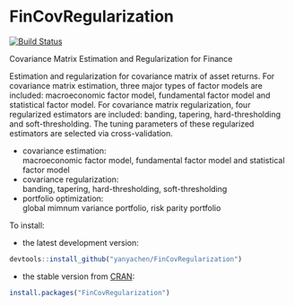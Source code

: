 # FinCovRegularization

[![Build Status](https://travis-ci.org/yanyachen/FinCovRegularization.svg)](https://travis-ci.org/yanyachen/FinCovRegularization)

Covariance Matrix Estimation and Regularization for Finance  

Estimation and regularization for covariance matrix of asset returns. For covariance matrix estimation, three major types of factor models are included: macroeconomic factor model, fundamental factor model and statistical factor model. For covariance matrix regularization, four regularized estimators are included: banding, tapering, hard-thresholding and soft-thresholding. The tuning parameters of these regularized estimators are selected via cross-validation.  
 
* covariance estimation:  
macroeconomic factor model, fundamental factor model and statistical factor model  
* covariance regularization:  
banding, tapering, hard-thresholding, soft-thresholding  
* portfolio optimization:  
global mimnum variance portfolio, risk parity portfolio  

To install:  
* the latest development version:
```r
devtools::install_github("yanyachen/FinCovRegularization")
```
* the stable version from [CRAN](http://cran.r-project.org/web/packages/FinCovRegularization/index.html):
```r
install.packages("FinCovRegularization")
```